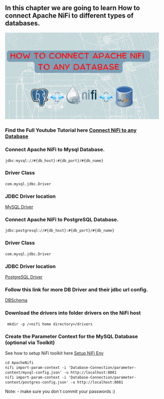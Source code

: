 ## In this chapter we are going to learn How to connect Apache NiFi to different types of databases.


![conn](https://github.com/InsightByte/ApacheNifi/blob/main/Database-Connection/assets/dbconn.png)


### Find the Full Youtube Tutorial here [Connect NiFi to any Database](https://www.youtube.com/watch?v=ahc6IXlXwU8)

### Connect Apache NiFi to Mysql Database.

```jdbc:mysql://#{db_host}:#{db_port}/#{db_name}```
### Driver Class
```com.mysql.jdbc.Driver```

### JDBC Driver location 
[MySQL Driver](https://dbschema.com/jdbc-drivers/MySqlJdbcDriver.zip)


### Connect Apache NiFi to PostgreSQL Database.
```jdbc:postgresql://#{db_host}:#{db_port}/#{db_name}```
### Driver Class
```com.mysql.jdbc.Driver```
### JDBC Driver location 
[PostgreSQL Driver](https://jdbc.postgresql.org/download/postgresql-42.4.0.jar)


### Follow this link for more DB Driver and their jdbc url config.
[DBSchema](https://dbschema.com/databases.html)


### Download the drivers into folder drivers on the NiFi host
``` mkdir -p /<nifi home directory>/drivers```


### Create the Parameter Context for the MySQL Database (optional via Toolkit)
See how to setup NiFi toolkit here [Setup NiFi Env](https://youtu.be/A3fVJehWGzk?list=PLkp40uss1kSI66DA_aDCfx02gXipoRQHc])
```
cd ApacheNifi
nifi import-param-context -i 'Database-Connection/parameter-context/mysql-config.json' -u http://localhost:8081
nifi import-param-context -i 'Database-Connection/parameter-context/postgres-config.json' -u http://localhost:8081
```

Note: - make sure you don`t commit your passwords :) 


